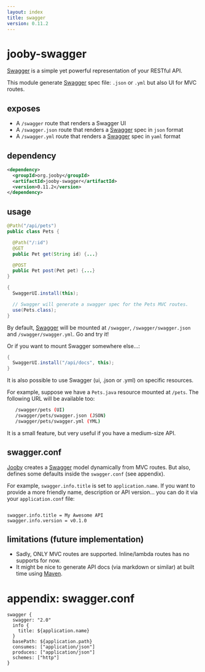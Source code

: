 ```yaml
---
layout: index
title: swagger
version: 0.11.2
---
```


# jooby-swagger

[Swagger](http://swagger.io) is a simple yet powerful representation of your RESTful API.

This module generate [Swagger](http://swagger.io) spec file: ```.json``` or ```.yml``` but also UI for MVC routes.

## exposes

* A ```/swagger``` route that renders a Swagger UI
* A ```/swagger.json``` route that renders a [Swagger](http://swagger.io) spec in ```json``` format
* A ```/swagger.yml``` route that renders a [Swagger](http://swagger.io) spec in ```yaml``` format

## dependency

```xml
<dependency>
  <groupId>org.jooby</groupId>
  <artifactId>jooby-swagger</artifactId>
  <version>0.11.2</version>
</dependency>
```

## usage

```java
@Path("/api/pets")
public class Pets {

  @Path("/:id")
  @GET
  public Pet get(String id) {...}

  @POST
  public Pet post(Pet pet) {...}
}
```


```java
{
  SwaggerUI.install(this);

  // Swagger will generate a swagger spec for the Pets MVC routes.
  use(Pets.class);
}
```

By default, [Swagger](http://swagger.io) will be mounted at ```/swagger```, ```/swagger/swagger.json``` and ```/swagger/swagger.yml```. Go and try it!

Or if you want to mount Swagger somewhere else...:

```java
{
  SwaggerUI.install("/api/docs", this);
}
```

It is also possible to use Swagger (ui, .json or .yml) on specific resources.

For example, suppose we have a ```Pets.java``` resource mounted at ```/pets```. The following
URL will be available too:

```bash
   /swagger/pets (UI)
   /swagger/pets/swagger.json (JSON)
   /swagger/pets/swagger.yml (YML)
```

It is a small feature, but very useful if you have a medium-size API.

## swagger.conf

[Jooby](http://jooby.org) creates a [Swagger](http://swagger.io) model dynamically from MVC routes. But also, defines some defaults inside the ```swagger.conf``` (see appendix).

For example, ```swagger.info.title``` is set to ```application.name```. If you want
to provide a more friendly name, description or API version... you can do it via your ```application.conf``` file:

```properties

swagger.info.title = My Awesome API
swagger.info.version = v0.1.0

```

## limitations (future implementation)

* Sadly, ONLY MVC routes are supported. Inline/lambda routes has no supports for now.
* It might be nice to generate API docs (via markdown or similar) at built time using [Maven](http://maven.apache.org/).

# appendix: swagger.conf

```properties
swagger {
  swagger: "2.0"
  info {
    title: ${application.name}
  }
  basePath: ${application.path}
  consumes: ["application/json"]
  produces: ["application/json"]
  schemes: ["http"]
}

```
